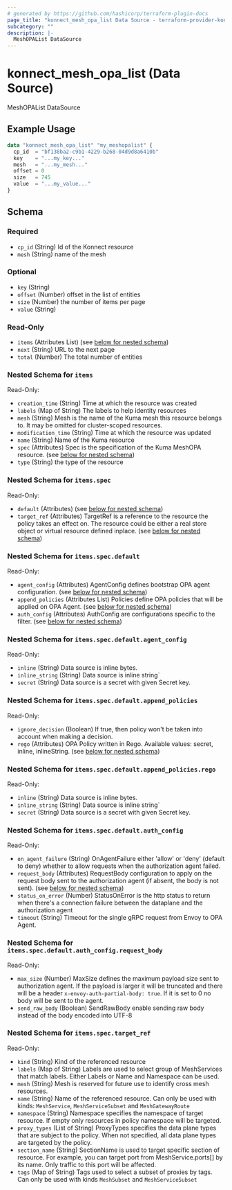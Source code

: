 ```yaml
---
# generated by https://github.com/hashicorp/terraform-plugin-docs
page_title: "konnect_mesh_opa_list Data Source - terraform-provider-konnect"
subcategory: ""
description: |-
  MeshOPAList DataSource
---
```


# konnect_mesh_opa_list (Data Source)

MeshOPAList DataSource

## Example Usage

```terraform
data "konnect_mesh_opa_list" "my_meshopalist" {
  cp_id  = "bf138ba2-c9b1-4229-b268-04d9d8a6410b"
  key    = "...my_key..."
  mesh   = "...my_mesh..."
  offset = 0
  size   = 745
  value  = "...my_value..."
}
```

<!-- schema generated by tfplugindocs -->
## Schema

### Required

- `cp_id` (String) Id of the Konnect resource
- `mesh` (String) name of the mesh

### Optional

- `key` (String)
- `offset` (Number) offset in the list of entities
- `size` (Number) the number of items per page
- `value` (String)

### Read-Only

- `items` (Attributes List) (see [below for nested schema](#nestedatt--items))
- `next` (String) URL to the next page
- `total` (Number) The total number of entities

<a id="nestedatt--items"></a>
### Nested Schema for `items`

Read-Only:

- `creation_time` (String) Time at which the resource was created
- `labels` (Map of String) The labels to help identity resources
- `mesh` (String) Mesh is the name of the Kuma mesh this resource belongs to. It may be omitted for cluster-scoped resources.
- `modification_time` (String) Time at which the resource was updated
- `name` (String) Name of the Kuma resource
- `spec` (Attributes) Spec is the specification of the Kuma MeshOPA resource. (see [below for nested schema](#nestedatt--items--spec))
- `type` (String) the type of the resource

<a id="nestedatt--items--spec"></a>
### Nested Schema for `items.spec`

Read-Only:

- `default` (Attributes) (see [below for nested schema](#nestedatt--items--spec--default))
- `target_ref` (Attributes) TargetRef is a reference to the resource the policy takes an effect on.
The resource could be either a real store object or virtual resource
defined inplace. (see [below for nested schema](#nestedatt--items--spec--target_ref))

<a id="nestedatt--items--spec--default"></a>
### Nested Schema for `items.spec.default`

Read-Only:

- `agent_config` (Attributes) AgentConfig defines bootstrap OPA agent configuration. (see [below for nested schema](#nestedatt--items--spec--default--agent_config))
- `append_policies` (Attributes List) Policies define OPA policies that will be applied on OPA Agent. (see [below for nested schema](#nestedatt--items--spec--default--append_policies))
- `auth_config` (Attributes) AuthConfig are configurations specific to the filter. (see [below for nested schema](#nestedatt--items--spec--default--auth_config))

<a id="nestedatt--items--spec--default--agent_config"></a>
### Nested Schema for `items.spec.default.agent_config`

Read-Only:

- `inline` (String) Data source is inline bytes.
- `inline_string` (String) Data source is inline string`
- `secret` (String) Data source is a secret with given Secret key.


<a id="nestedatt--items--spec--default--append_policies"></a>
### Nested Schema for `items.spec.default.append_policies`

Read-Only:

- `ignore_decision` (Boolean) If true, then policy won't be taken into account when making a decision.
- `rego` (Attributes) OPA Policy written in Rego. Available values: secret, inline, inlineString. (see [below for nested schema](#nestedatt--items--spec--default--append_policies--rego))

<a id="nestedatt--items--spec--default--append_policies--rego"></a>
### Nested Schema for `items.spec.default.append_policies.rego`

Read-Only:

- `inline` (String) Data source is inline bytes.
- `inline_string` (String) Data source is inline string`
- `secret` (String) Data source is a secret with given Secret key.



<a id="nestedatt--items--spec--default--auth_config"></a>
### Nested Schema for `items.spec.default.auth_config`

Read-Only:

- `on_agent_failure` (String) OnAgentFailure either 'allow' or 'deny' (default to deny) whether
to allow requests when the authorization agent failed.
- `request_body` (Attributes) RequestBody configuration to apply on the request body sent to the
authorization agent (if absent, the body is not sent). (see [below for nested schema](#nestedatt--items--spec--default--auth_config--request_body))
- `status_on_error` (Number) StatusOnError is the http status to return when there's a connection
failure between the dataplane and the authorization agent
- `timeout` (String) Timeout for the single gRPC request from Envoy to OPA Agent.

<a id="nestedatt--items--spec--default--auth_config--request_body"></a>
### Nested Schema for `items.spec.default.auth_config.request_body`

Read-Only:

- `max_size` (Number) MaxSize defines the maximum payload size sent to authorization agent. If the payload
is larger it will be truncated and there will be a header
`x-envoy-auth-partial-body: true`. If it is set to 0 no body will be
sent to the agent.
- `send_raw_body` (Boolean) SendRawBody enable sending raw body instead of the body encoded into UTF-8




<a id="nestedatt--items--spec--target_ref"></a>
### Nested Schema for `items.spec.target_ref`

Read-Only:

- `kind` (String) Kind of the referenced resource
- `labels` (Map of String) Labels are used to select group of MeshServices that match labels. Either Labels or
Name and Namespace can be used.
- `mesh` (String) Mesh is reserved for future use to identify cross mesh resources.
- `name` (String) Name of the referenced resource. Can only be used with kinds: `MeshService`,
`MeshServiceSubset` and `MeshGatewayRoute`
- `namespace` (String) Namespace specifies the namespace of target resource. If empty only resources in policy namespace
will be targeted.
- `proxy_types` (List of String) ProxyTypes specifies the data plane types that are subject to the policy. When not specified,
all data plane types are targeted by the policy.
- `section_name` (String) SectionName is used to target specific section of resource.
For example, you can target port from MeshService.ports[] by its name. Only traffic to this port will be affected.
- `tags` (Map of String) Tags used to select a subset of proxies by tags. Can only be used with kinds
`MeshSubset` and `MeshServiceSubset`
